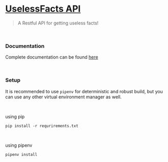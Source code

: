 # [UselessFacts API](https://uselessfacts.fly.dev/)

>A Restful API for getting useless facts!

<br />

### Documentation
Complete documentation can be found [here](https://uselessfacts.fly.dev/swagger/)

<br />

### Setup
It is recommended to use `pipenv` for deterministic and robust build, but you can use any other virtual environment manager as well.

<br />

using pip
```shell
pip install -r requrirements.txt
```
<br />

using pipenv
```shell
pipenv install
```

